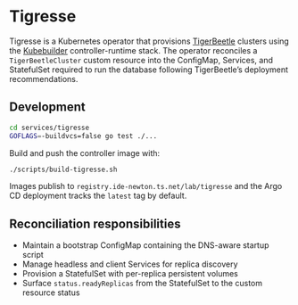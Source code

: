 # Tigresse

Tigresse is a Kubernetes operator that provisions [TigerBeetle](https://docs.tigerbeetle.com/) clusters using the [Kubebuilder](https://kubebuilder.io/) controller-runtime stack. The operator reconciles a `TigerBeetleCluster` custom resource into the ConfigMap, Services, and StatefulSet required to run the database following TigerBeetle’s deployment recommendations.

## Development

```bash
cd services/tigresse
GOFLAGS=-buildvcs=false go test ./...
```

Build and push the controller image with:

```bash
./scripts/build-tigresse.sh
```

Images publish to `registry.ide-newton.ts.net/lab/tigresse` and the
Argo CD deployment tracks the `latest` tag by default.

## Reconciliation responsibilities

- Maintain a bootstrap ConfigMap containing the DNS-aware startup script
- Manage headless and client Services for replica discovery
- Provision a StatefulSet with per-replica persistent volumes
- Surface `status.readyReplicas` from the StatefulSet to the custom resource status
